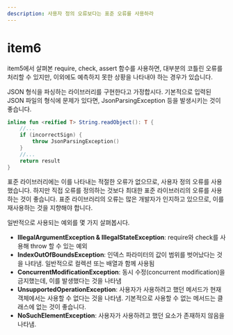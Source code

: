 ```yaml
---
description: 사용자 정의 오류보다는 표준 오류를 사용하라
---
```


# item6

item5에서 살펴본 require, check, assert 함수를 사용하면, 대부분의 코틀린 오류를 처리할 수 있지만, 이외에도 예측하지 못한 상황을 나타내야 하는 경우가 있습니다.

JSON 형식을 파싱하는 라이브러리를 구현한다고 가정합시다. 기본적으로 입력된 JSON 파일의 형식에 문제가 있다면, JsonParsingException 등을 발생시키는 것이 좋습니다.

```kotlin
inline fun <reified T> String.readObject(): T {
	//...
	if (incorrectSign) {
		throw JsonParsingException()
	}
	//...
	return result
}
```

표준 라이브러리에는 이를 나타내는 적절한 오류가 없으므로, 사용자 정의 오류를 사용했습니다. 하지만 직접 오류를 정의하는 것보다 최대한 표준 라이브러리의 오류를 사용하는 것이 좋습니다. 표준 라이브러리의 오류는 많은 개발자가 인지하고 있으므로, 이를 재사용하는 것을 지향해야 합니다.

일반적으로 사용되는 예외를 몇 가지 살펴봅시다.

* **IllegalArgumentException & IllegalStateException**: require와 check를 사용해 throw 할 수 있는 예외
* **IndexOutOfBoundsException**: 인덱스 파라미터의 값이 범위를 벗어났다는 것을 나타냄. 일반적으로 컬렉션 또는 배열과 함께 사용됨
* **ConcurrentModificationException**: 동시 수정(concurrent modification)을 금지했는데, 이를 발생했다는 것을 나타냄
* **UnsupportedOperationException**: 사용자가 사용하려고 했던 메서드가 현재 객체에서는 사용할 수 없다는 것을 나타냄. 기본적으로 사용할 수 없는 메서드는 클래스에 없는 것이 좋습니다.
* **NoSuchElementException**: 사용자가 사용하려고 했던 요소가 존재하지 않음을 나타냄.
